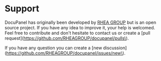 # Support



DocuPanel has originally been developed by [RHEA GROUP](https://www.rheagroup.com/) but is an open source project. If you have any idea to improve it, your help is welcomed. Feel free to contribute and don't hesitate to contact us or create a \[pull request\]\(https://github.com/RHEAGROUP/docupanel/pulls\).

If you have any question you can create a \[new discussion\]\(https://github.com/RHEAGROUP/docupanel/issues/new\).





